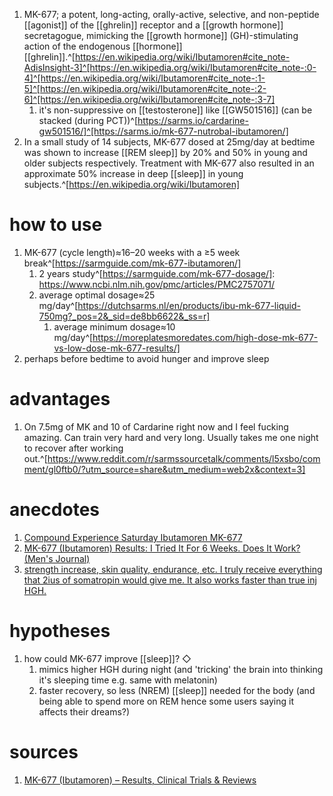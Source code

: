 1. MK-677; a potent, long-acting, orally-active, selective, and non-peptide [[agonist]] of the [[ghrelin]] receptor and a [[growth hormone]] secretagogue, mimicking the [[growth hormone]] (GH)-stimulating action of the endogenous [[hormone]] [[ghrelin]].^[https://en.wikipedia.org/wiki/Ibutamoren#cite_note-AdisInsight-3]^[https://en.wikipedia.org/wiki/Ibutamoren#cite_note-:0-4]^[https://en.wikipedia.org/wiki/Ibutamoren#cite_note-:1-5]^[https://en.wikipedia.org/wiki/Ibutamoren#cite_note-:2-6]^[https://en.wikipedia.org/wiki/Ibutamoren#cite_note-:3-7]
	1. it's non-suppressive on [[testosterone]] like [[GW501516]] (can be stacked (during PCT))^[https://sarms.io/cardarine-gw501516/]^[https://sarms.io/mk-677-nutrobal-ibutamoren/]
2. In a small study of 14 subjects, MK-677 dosed at 25mg/day at bedtime was shown to increase [[REM sleep]] by 20% and 50% in young and older subjects respectively. Treatment with MK-677 also resulted in an approximate 50% increase in deep [[sleep]] in young subjects.^[https://en.wikipedia.org/wiki/Ibutamoren]

# how to use
1. MK-677 (cycle length)≈16–20 weeks with a ≥5 week break^[https://sarmguide.com/mk-677-ibutamoren/]
	1. 2 years study^[https://sarmguide.com/mk-677-dosage/]: https://www.ncbi.nlm.nih.gov/pmc/articles/PMC2757071/
	2. average optimal dosage≈25 mg/day^[https://dutchsarms.nl/en/products/ibu-mk-677-liquid-750mg?_pos=2&_sid=de8bb6622&_ss=r]
		1. average minimum dosage≈10 mg/day^[https://moreplatesmoredates.com/high-dose-mk-677-vs-low-dose-mk-677-results/]
2. perhaps before bedtime to avoid hunger and improve sleep

# advantages
1. On 7.5mg of MK and 10 of Cardarine right now and I feel fucking amazing. Can train very hard and very long. Usually takes me one night to recover after working out.^[https://www.reddit.com/r/sarmssourcetalk/comments/l5xsbo/comment/gl0ftb0/?utm_source=share&utm_medium=web2x&context=3]

# anecdotes
1. [Compound Experience Saturday Ibutamoren MK-677](https://www.reddit.com/r/steroids/comments/79aulj/compound_experience_saturday_ibutamoren_mk677/)
2. [MK-677 (Ibutamoren) Results: I Tried It For 6 Weeks. Does It Work? (Men's Journal)](https://www.mensjournal.com/health-fitness/mk-677-ibutamoren-results-i-tried-it-for-6-weeks-does-it-work/)
3. [strength increase, skin quality, endurance, etc. I truly receive everything that 2ius of somatropin would give me. It also works faster than true inj HGH.](https://www.reddit.com/r/sarmssourcetalk/comments/mckj4k/mk677_my_favorite_ped_for_good_reason/)

# hypotheses
1. how could MK-677 improve [[sleep]]?
   ◇
	1. mimics higher HGH during night (and 'tricking' the brain into thinking it's sleeping time e.g. same with melatonin)
	2. faster recovery, so less (NREM) [[sleep]] needed for the body (and being able to spend more on REM hence some users saying it affects their dreams?)

# sources
1. [MK-677 (Ibutamoren) – Results, Clinical Trials & Reviews](https://moreplatesmoredates.com/mk-677-best-hgh-alternative/)